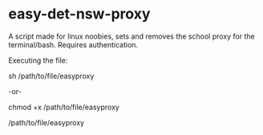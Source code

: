 # easy-det-nsw-proxy
A script made for linux noobies, sets and removes the school proxy for the terminal/bash. Requires authentication.


Executing the file:

sh /path/to/file/easyproxy

-or-

chmod +x /path/to/file/easyproxy

/path/to/file/easyproxy


